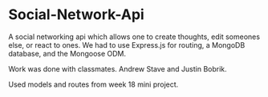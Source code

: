 # Social-Network-Api
A social networking api which allows one to create thoughts, edit someones else, or react to ones. We had to use Express.js for routing, a MongoDB database, and the Mongoose ODM. 

Work was done with classmates. Andrew Stave and Justin Bobrik.

Used models and routes from week 18 mini project.